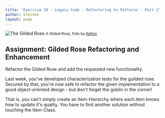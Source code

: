 ```yaml
---
title: 'Exercise 10 - Legacy Code - Refactoring to Patterns - Part 2'
author: kleinen
layout: page
---
```


![The Gilded Rose](../../images/gilded-rose-2696723066.jpg)
<small class = "float-right">A Gilded Rose, Foto by [Kelton](http://www.flickr.com/photos/94464132@N00/2696723066)</small>


## Assignment: Gilded Rose Refactoring and Enhancement


Refactor the Gilded Rose and add the requested new functionality.

Last week, you've developed characterization tests for the guilded rose. Secured by that, you're now safe to refactor the given implementation to a good object-oriented design - but don't forget the goblin in the corner!

That is, you can't simply create an Item-Hierarchy where each item knows how to update it's quality. You have to find another solution without touching the Item-Class.

